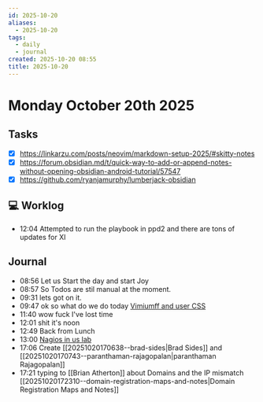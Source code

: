 ```yaml
---
id: 2025-10-20
aliases:
  - 2025-10-20
tags:
  - daily
  - journal
created: 2025-10-20 08:55
title: 2025-10-20
---
```


# Monday October 20th 2025

## Tasks

- [x] https://linkarzu.com/posts/neovim/markdown-setup-2025/#skitty-notes
- [x] https://forum.obsidian.md/t/quick-way-to-add-or-append-notes-without-opening-obsidian-android-tutorial/57547
- [x] https://github.com/ryanjamurphy/lumberjack-obsidian

## 💻 Worklog
+ 12:04 Attempted to run the playbook in ppd2  and there are tons of updates for XI 

## Journal
+ 08:56 Let us Start the day and start Joy
+ 08:57 So Todos are stil  manual at the moment.
+ 09:31 lets got on it.
+ 09:47 ok so what do we do today
[Vimiumff and user CSS](https://lecorbeausvault.wordpress.com/2022/03/15/hawtbrowser-css-make-firefox-better-with-userchrome-css-and-vimium-ff/)
+ 11:40 wow fuck I've lost time
+ 12:01 shit it's noon
+ 12:49 Back from Lunch
+ 13:00 [Nagios in us lab](https://jira-joyent.atlassian.net/browse/SYSOPS-5456)
+ 17:06 Create [[20251020170638--brad-sides|Brad Sides]] and [[20251020170743--paranthaman-rajagopalan|paranthaman Rajagopalan]]
+ 17:21 typing to [[Brian Atherton]] about Domains and the IP mismatch [[20251020172310--domain-registration-maps-and-notes|Domain Registration Maps and Notes]]





